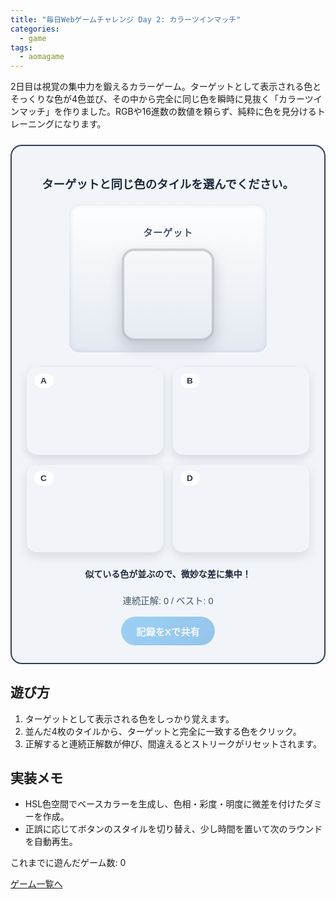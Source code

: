 ```yaml
---
title: "毎日Webゲームチャレンジ Day 2: カラーツインマッチ"
categories:
  - game
tags:
  - aomagame
---
```


2日目は視覚の集中力を鍛えるカラーゲーム。ターゲットとして表示される色とそっくりな色が4色並び、その中から完全に同じ色を瞬時に見抜く「カラーツインマッチ」を作りました。RGBや16進数の数値を頼らず、純粋に色を見分けるトレーニングになります。

<style>
#color-match-game {
  border: 2px solid #334155;
  border-radius: 18px;
  padding: 28px 24px;
  background: #f1f5f9;
  max-width: 520px;
  margin: 24px auto;
  color: #1e293b;
  font-family: "SF Pro JP", "Hiragino Kaku Gothic ProN", sans-serif;
}
#color-match-game .prompt {
  font-size: 1.15rem;
  font-weight: 600;
  text-align: center;
}
#color-match-game .target {
  margin: 20px auto 24px;
  padding: 18px;
  border-radius: 16px;
  background: linear-gradient(180deg, rgba(255, 255, 255, 0.9), rgba(226, 232, 240, 0.9));
  box-shadow: inset 0 0 8px rgba(148, 163, 184, 0.35);
  max-width: 280px;
  text-align: center;
}
#color-match-game .target-label {
  font-size: 0.95rem;
  font-weight: 600;
  letter-spacing: 0.05em;
  color: #475569;
  text-transform: uppercase;
}
#color-match-game .target-swatch {
  margin: 16px auto 0;
  width: 140px;
  height: 140px;
  border-radius: 20px;
  border: 4px solid rgba(15, 23, 42, 0.18);
  box-shadow: 0 10px 22px rgba(15, 23, 42, 0.18);
}
#color-match-game .options {
  display: grid;
  grid-template-columns: repeat(2, minmax(140px, 1fr));
  gap: 16px;
}
#color-match-game .option {
  position: relative;
  border: none;
  border-radius: 16px;
  padding: 0;
  height: 140px;
  cursor: pointer;
  box-shadow: 0 6px 16px rgba(15, 23, 42, 0.12);
  transition: transform 0.18s ease, box-shadow 0.18s ease, outline 0.18s ease;
  background: transparent;
}
#color-match-game .option:hover,
#color-match-game .option:focus-visible {
  transform: translateY(-2px);
  box-shadow: 0 12px 26px rgba(15, 23, 42, 0.18);
  outline: 3px solid rgba(59, 130, 246, 0.4);
}
#color-match-game .option span {
  position: absolute;
  top: 10px;
  left: 12px;
  padding: 4px 10px;
  border-radius: 9999px;
  font-size: 0.85rem;
  font-weight: 700;
  letter-spacing: 0.08em;
  color: rgba(15, 23, 42, 0.88);
  background: rgba(255, 255, 255, 0.85);
  text-transform: uppercase;
}
#color-match-game .option.is-correct {
  transform: scale(1.02);
  box-shadow: 0 14px 28px rgba(34, 197, 94, 0.3);
  outline: 3px solid rgba(34, 197, 94, 0.45);
}
#color-match-game .option.is-wrong {
  transform: scale(0.96);
  box-shadow: 0 10px 22px rgba(239, 68, 68, 0.35);
  outline: 3px solid rgba(239, 68, 68, 0.55);
}
#color-match-game .feedback {
  margin-top: 24px;
  min-height: 28px;
  text-align: center;
  font-weight: 600;
  color: #1e293b;
}
#color-match-game .streak {
  margin-top: 6px;
  text-align: center;
  font-size: 0.9rem;
  color: #475569;
}
#color-match-game .actions {
  margin-top: 16px;
  display: flex;
  justify-content: center;
}
#color-match-game .share-button {
  border: none;
  border-radius: 9999px;
  padding: 12px 24px;
  font-size: 0.95rem;
  font-weight: 700;
  color: #ffffff;
  background: linear-gradient(135deg, #1d9bf0, #0c7cd5);
  cursor: pointer;
  box-shadow: 0 10px 24px rgba(29, 155, 240, 0.25);
  transition: transform 0.15s ease, box-shadow 0.15s ease, opacity 0.15s ease;
}
#color-match-game .share-button:hover:not(:disabled) {
  transform: translateY(-1px);
  box-shadow: 0 14px 28px rgba(29, 155, 240, 0.35);
}
#color-match-game .share-button:disabled {
  opacity: 0.4;
  cursor: not-allowed;
  box-shadow: none;
}
</style>

<div id="color-match-game">
  <p class="prompt">ターゲットと同じ色のタイルを選んでください。</p>
  <div class="target">
    <p class="target-label">ターゲット</p>
    <div class="target-swatch"></div>
  </div>
  <div class="options">
    <button type="button" class="option" data-index="0"><span>A</span></button>
    <button type="button" class="option" data-index="1"><span>B</span></button>
    <button type="button" class="option" data-index="2"><span>C</span></button>
    <button type="button" class="option" data-index="3"><span>D</span></button>
  </div>
  <p class="feedback">似ている色が並ぶので、微妙な差に集中！</p>
  <p class="streak">連続正解: 0 / ベスト: 0</p>
  <div class="actions">
    <button type="button" class="share-button" disabled>記録をXで共有</button>
  </div>
</div>

<script>
(() => {
  const root = document.getElementById('color-match-game');
  if (!root) {
    return;
  }

  const targetSwatch = root.querySelector('.target-swatch');
  const feedback = root.querySelector('.feedback');
  const streakEl = root.querySelector('.streak');
  const options = Array.from(root.querySelectorAll('.option'));
  const shareButton = root.querySelector('.share-button');
  const getPlayCountEl = () => document.querySelector('[data-aomagame-play-count]');

  const storageKey = 'aomagame:best:color-match';
  const playedKey = 'aomagame:played:color-match';

  let correctIndex = 0;
  let currentColor = null;
  let streak = 0;
  let best = 0;
  let lock = false;
  let played = false;
  let storageAvailable = false;

  const updatePlayCount = () => {
    const counterEl = getPlayCountEl();
    if (!counterEl) {
      return;
    }
    try {
      let total = 0;
      for (let i = 0; i < localStorage.length; i += 1) {
        const key = localStorage.key(i);
        if (typeof key !== 'string' || !key.startsWith('aomagame:played:')) {
          continue;
        }
        const value = Number.parseInt(localStorage.getItem(key) ?? '0', 10);
        if (!Number.isNaN(value) && value > 0) {
          total += 1;
        }
      }
      counterEl.textContent = total;
    } catch (error) {
      counterEl.textContent = '0';
    }
  };

  const markPlayed = () => {
    if (!storageAvailable) {
      return;
    }
    try {
      const current = Number.parseInt(localStorage.getItem(playedKey) ?? '0', 10);
      const next = Number.isNaN(current) ? 1 : current + 1;
      localStorage.setItem(playedKey, String(next));
    } catch (error) {
      return;
    }
    updatePlayCount();
  };


  const clamp = (value, min, max) => Math.min(max, Math.max(min, value));
  const wrapHue = (hue) => ((hue % 360) + 360) % 360;
  const randomRange = (min, max) => Math.random() * (max - min) + min;

  const detectStorage = () => {
    try {
      const testKey = `${storageKey}-test`;
      localStorage.setItem(testKey, '1');
      localStorage.removeItem(testKey);
      storageAvailable = true;
    } catch (error) {
      storageAvailable = false;
    }
  };

  const loadBest = () => {
    if (!storageAvailable) {
      return;
    }
    const stored = localStorage.getItem(storageKey);
    if (!stored) {
      return;
    }
    const value = Number.parseInt(stored, 10);
    if (!Number.isNaN(value) && value > 0) {
      best = value;
    }
  };

  const saveBest = () => {
    if (!storageAvailable) {
      return;
    }
    localStorage.setItem(storageKey, String(best));
  };

  const createBaseColor = () => ({
    h: Math.floor(randomRange(0, 360)),
    s: Math.floor(randomRange(45, 85)),
    l: Math.floor(randomRange(35, 70)),
  });

  const colorToCss = (color) => `hsl(${color.h}deg ${color.s}% ${color.l}%)`;

  const colorKey = (color) => `${color.h}|${color.s}|${color.l}`;

  const colorsAreEqual = (a, b) => a && b && a.h === b.h && a.s === b.s && a.l === b.l;

  const createVariant = (base) => {
    const variant = {
      h: wrapHue(base.h + Math.round(randomRange(-16, 16))),
      s: clamp(Math.round(base.s + randomRange(-14, 14)), 20, 95),
      l: clamp(Math.round(base.l + randomRange(-14, 14)), 20, 85),
    };

    if (colorsAreEqual(variant, base)) {
      variant.h = wrapHue(variant.h + 6);
      variant.s = clamp(variant.s + 4, 20, 95);
    }

    return variant;
  };

  const renderRound = () => {
    lock = false;
    currentColor = createBaseColor();
    targetSwatch.style.background = colorToCss(currentColor);
    feedback.textContent = 'ターゲットと完全に一致する色を探してください。';

    correctIndex = Math.floor(Math.random() * options.length);

    const usedKeys = new Set();
    usedKeys.add(colorKey(currentColor));

    options.forEach((button, index) => {
      let swatchColor;
      if (index === correctIndex) {
        swatchColor = currentColor;
      } else {
        do {
          swatchColor = createVariant(currentColor);
        } while (usedKeys.has(colorKey(swatchColor)));
      }
      usedKeys.add(colorKey(swatchColor));
      button.style.background = colorToCss(swatchColor);
      button.dataset.correct = index === correctIndex ? 'true' : 'false';
      button.classList.remove('is-correct', 'is-wrong');
    });
  };

  const updateShareButton = () => {
    if (!shareButton) {
      return;
    }
    shareButton.disabled = best <= 0;
  };

  const updateStreak = () => {
    const previousBest = best;
    best = Math.max(best, streak);
    if (best !== previousBest) {
      saveBest();
    }
    streakEl.textContent = `連続正解: ${streak} / ベスト: ${best}`;
    updateShareButton();
  };

  const openShareWindow = () => {
    if (!shareButton) {
      return;
    }
    const text = `カラーツインマッチで連続正解 ${best} 回を記録！ #aomagame`;
    const shareUrl = new URL('https://twitter.com/intent/tweet');
    shareUrl.searchParams.set('text', text);
    shareUrl.searchParams.set('url', window.location.href);
    window.open(shareUrl.toString(), '_blank', 'noopener');
  };

  options.forEach((button) => {
    button.addEventListener('click', () => {
      if (!played) {
        markPlayed();
        played = true;
      }
      if (lock) {
        return;
      }
      lock = true;
      button.blur();
      const isCorrect = button.dataset.correct === 'true';
      if (isCorrect) {
        streak += 1;
        feedback.textContent = '正解！微妙な差を見抜きました。';
        button.classList.add('is-correct');
        updateStreak();
        window.setTimeout(renderRound, 800);
      } else {
        streak = 0;
        feedback.textContent = '惜しい…ターゲットと完全一致する色を探してみましょう。';
        button.classList.add('is-wrong');
        options[correctIndex].classList.add('is-correct');
        updateStreak();
        window.setTimeout(renderRound, 1200);
      }
    });
  });

  if (shareButton) {
    shareButton.addEventListener('click', (event) => {
      event.preventDefault();
      if (best <= 0) {
        return;
      }
      openShareWindow();
    });
  }

  detectStorage();
  loadBest();
  if (document.readyState === 'loading') {
    document.addEventListener('DOMContentLoaded', updatePlayCount, { once: true });
  } else {
    updatePlayCount();
  }
  streakEl.textContent = `連続正解: ${streak} / ベスト: ${best}`;
  updateShareButton();

  renderRound();
})();
</script>

## 遊び方
1. ターゲットとして表示される色をしっかり覚えます。
2. 並んだ4枚のタイルから、ターゲットと完全に一致する色をクリック。
3. 正解すると連続正解数が伸び、間違えるとストリークがリセットされます。

## 実装メモ
- HSL色空間でベースカラーを生成し、色相・彩度・明度に微差を付けたダミーを作成。
- 正誤に応じてボタンのスタイルを切り替え、少し時間を置いて次のラウンドを自動再生。


<p class="game-progress">これまでに遊んだゲーム数: <span data-aomagame-play-count>0</span></p>
<p class="game-link"><a href="{{ "/tags/#aomagame" | relative_url }}">ゲーム一覧へ</a></p>
